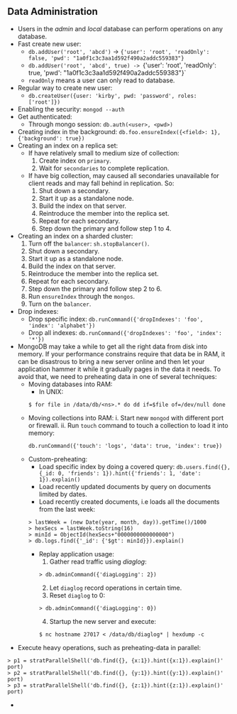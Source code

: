 ## Data Administration

- Users in the *admin* and *local* database can perform operations on any database.
- Fast create new user:
	- `db.addUser('root', 'abcd')` -> `{'user': 'root', 'readOnly': false, 'pwd': "1a0f1c3c3aa1d592f490a2addc559383"}`
	- `db.addUser('root', 'abcd', true) -> `{'user': 'root', 'readOnly': true, 'pwd': "1a0f1c3c3aa1d592f490a2addc559383"}`
	- `readOnly` means a user can only read to database.
- Regular way to create new user:
	- `db.createUser({user: 'kirby', pwd: 'password', roles: ['root']})`
- Enabling the security: `mongod --auth`
- Get authenticated:
	- Through mongo session: `db.auth(<user>, <pwd>)`
- Creating index in the background: `db.foo.ensureIndex({<field>: 1}, {'background': true})`
- Creating an index on a replica set:
	- If have relatively small to medium size of collection:
		1. Create index on `primary`.
		2. Wait for `secondaries` to complete replication.
	- If have big collection, may caused all secondaries unavailable for client reads and may fall behind in replication. So:
		1. Shut down a secondary.
		2. Start it up as a standalone node.
		3. Build the index on that server.
		4. Reintroduce the member into the replica set.
		5. Repeat for each secondary.
		6. Step down the primary and follow step 1 to 4.
- Creating an index on a sharded cluster:
	1. Turn off the `balancer`: `sh.stopBalancer()`.
	2. Shut down a secondary.
	3. Start it up as a standalone node.
	4. Build the index on that server.
	5. Reintroduce the member into the replica set.
	6. Repeat for each secondary.
	7. Step down the primary and follow step 2 to 6.
	8. Run `ensureIndex` through the `mongos`.
	9. Turn on the `balancer`.
- Drop indexes:
	- Drop specific index: `db.runCommand({'dropIndexes': 'foo', 'index': 'alphabet'})`
	- Drop all indexes: `db.runCommand({'dropIndexes': 'foo', 'index': '*'})`
- MongoDB may take a while to get all the right data from disk into memory. If your performance constrains require that data be in RAM, it can be disastrous to bring a new server online and then let your application hammer it while it gradually pages in the data it needs. To avoid that, we need to preheating data in one of several techniques:
	- Moving databases into RAM:
		- In UNIX:
		```
		$ for file in /data/db/<ns>.* do dd if=$file of=/dev/null done
		```
	- Moving collections into RAM:
		i. Start new `mongod` with different port or firewall.
		ii. Run `touch` command to touch a collection to load it into memory:
		```
		db.runCommand({'touch': 'logs', 'data': true, 'index': true})
		```
	- Custom-preheating:
		- Load specific index by doing a covered query: `db.users.find({}, {_id: 0, 'friends': 1}).hint({'friends': 1, 'date': 1}).explain()`
		- Load recently updated documents by query on documents limited by dates.
		- Load recently created documents, i.e loads all the documents from the last week:
		```
		> lastWeek = (new Date(year, month, day)).getTime()/1000
		> hexSecs = lastWeek.toString(16)
		> minId = ObjectId(hexSecs+"0000000000000000")
		> db.logs.find({'_id': {'$gt': minId}}).explain()
		```
		- Replay application usage:
			1. Gather read traffic using *diaglog*:
			```
			> db.adminCommand({'diagLogging': 2})
			```
			2. Let `diaglog` record operations in certain time.
			3. Reset `diaglog` to 0:
			```
			> db.adminCommand({'diagLogging': 0})
			```
			4. Startup the new server and execute:
			```
			$ nc hostname 27017 < /data/db/diaglog* | hexdump -c
			```
- Execute heavy operations, such as preheating-data in parallel:
```
> p1 = stratParallelShell('db.find({}, {x:1}).hint({x:1}).explain()' port)
> p2 = stratParallelShell('db.find({}, {y:1}).hint({y:1}).explain()' port)
> p3 = stratParallelShell('db.find({}, {z:1}).hint({z:1}).explain()' port)
```
- 
